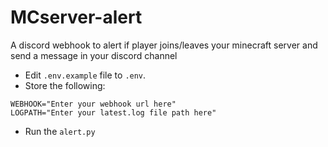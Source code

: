 # MCserver-alert
A discord webhook to alert if player joins/leaves your minecraft server and send a message in your discord channel

* Edit `.env.example` file to `.env`. 
* Store the following:
```
WEBHOOK="Enter your webhook url here"
LOGPATH="Enter your latest.log file path here"
```

* Run the `alert.py`
